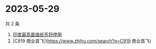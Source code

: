 # 2023-05-29

共 2 条

<!-- BEGIN ZHIHUSEARCH -->
<!-- 最后更新时间 Mon May 29 2023 04:06:28 GMT+0800 (China Standard Time) -->
1. [印度最高面值纸币将停用](https://www.zhihu.com/search?q=印度最高面值纸币将停用)
1. [C919 商业首飞](https://www.zhihu.com/search?q=C919 商业首飞)
<!-- END ZHIHUSEARCH -->
